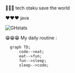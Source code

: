 🤖🤖🤖 tech otaku save the world 

❤️❤️❤️ java

![GHstats](https://github-readme-stats.vercel.app/api?username=miclimule&show_icons=true#gh-dark-mode-only)

😁😁😁 My daily routine :

```mermaid
  graph TD;
      code-->eat;
      eat-->fun;
      fun-->sleep;
      sleep-->code;
```
